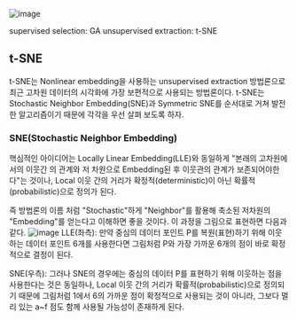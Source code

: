 ![image](https://user-images.githubusercontent.com/72682160/195506768-899e573f-ef46-4f99-8c34-686101c2cee1.png)

supervised selection: GA
unsupervised extraction: t-SNE

## t-SNE
t-SNE는 Nonlinear embedding을 사용하는 unsupervised extraction 방법론으로 최근 고차원 데이터의 시각화에 가장 보편적으로 사용되는 방법론이다.
t-SNE는 Stochastic Neighbor Embedding(SNE)과 Symmetric SNE를 순서대로 거쳐 발전한 알고리즘이기 때문에 각각을 우선 살펴 보도록 하자.

### SNE(Stochastic Neighbor Embedding)
핵심적인 아이디어는 Locally Linear Embedding(LLE)와 동일하게 "본래의 고차원에서의 이웃간 의 관계와 저 차원으로  Embedding된 후 이웃관의 관계가 보존되어야한다"는 것이나, Local 이웃 간의 거리가 확정적(deterministic)이  아닌  확률적(probabilistic)으로 정의가 된다.

즉 방법론의 이름 처럼 "Stochastic"하게 "Neighbor"를 활용해 축소된 저차원의 "Embedding"를 얻는다고 이해하면 좋을 것이다.
이 과정을 그림으로 표현하면 다음과 같다.
![image](https://user-images.githubusercontent.com/72682160/195508426-4b975f71-bf6b-4be2-9935-a19357605e38.png)
LLE(좌측): 만약 중심의 데이터 포인트 P를 복원(표현)하기 위해 이웃하는 데이터 포인트 6개를 사용한다면 그림처럼 P와 가장 가까운 6개의 점이 바로 확정적으로 결정이 된다.

SNE(우측): 그러나 SNE의 경우에는 중심의 데이터 P를 표현하기 위해 이웃하는 점을 사용한다는 것은 동일하나, Local 이웃 간의 거리가 확률적(probabilistic)으로 정의되기 때문에 그림처럼 1에서 6의 가까운 점이 확정적으로 사용되는 것이 아니라, 그보다 멀리 있는 a~f 점도 함께 사용될 가능성이 존재하게 된다.

